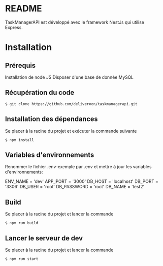# README

TaskManagerAPI est développé avec le framework NestJs qui utilise Express.
 
# Installation

## Prérequis

Installation de node JS
Disposer d'une base de donnée MySQL

## Récupération du code

    $ git clone https://github.com/deliveroon/taskmanagerapi.git
    
## Installation des dépendances
Se placer à la racine du projet et exécuter la commande suivante 

    $ npm install

## Variables d'environnements

Renommer le fichier .env-exemple par .env et mettre à jour les variables d'environnements:

ENV_NAME = 'dev'
APP_PORT = '3000'
DB_HOST = 'localhost'
DB_PORT = '3306'
DB_USER = 'root'
DB_PASSWORD = 'root'
DB_NAME = 'test2'

## Build

Se placer à la racine du projet et lancer la commande

    $ npm run build
    

## Lancer le serveur de dev

Se placer à la racine du projet et lancer la commande

    $ npm run start

    

